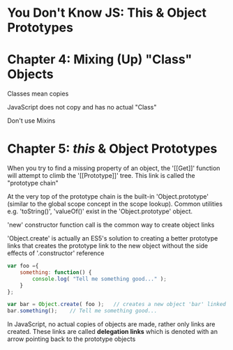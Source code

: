# You Don't Know JS: This & Object Prototypes

# Chapter 4: Mixing (Up) "Class" Objects

Classes mean copies

JavaScript does not copy and has no actual "Class"

Don't use Mixins

# Chapter 5: *this* & Object Prototypes

When you try to find a missing property of an object, the '[[Get]]' function will attempt to climb the '[[Prototype]]' tree. This link is called the "prototype chain"

At the very top of the prototype chain is the built-in 'Object.prototype' (similar to the global scope concept in the scope lookup). Common utilities e.g. 'toString()', 'valueOf()' exist in the 'Object.prototype' object.

'new' constructor function call is the common way to create object links

'Object.create' is actually an ES5's solution to creating a better prototype links that creates the prototype link to the new object without the side effects of '.constructor' reference
```js
var foo ={
    something: function() {
        console.log( "Tell me something good..." );
    }
};

var bar = Object.create( foo );   // creates a new object 'bar' linked to 'foo' without messing with .constructor references
bar.something();    // Tell me something good...
```

In JavaScript, no actual copies of objects are made, rather only links are created. These links are called **delegation links** which is denoted with an arrow pointing back to the prototype objects
